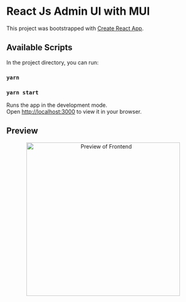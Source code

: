 # React Js Admin UI with MUI

This project was bootstrapped with [Create React App](https://github.com/facebook/create-react-app).

## Available Scripts

In the project directory, you can run:

### `yarn`

### `yarn start`

Runs the app in the development mode.\
Open [http://localhost:3000](http://localhost:3000) to view it in your browser.


## Preview

<p align="center">
  <img src="" width="400" alt="Preview of Frontend" />
</p>

